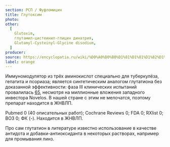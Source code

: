 ```yaml
---
section: РСП / Фуфломицин
title: Глутоксим
photo:
other:
  [
    Glutoxim,
    глутамил-цистеинил-глицин динатрия,
    Glutamyl-Cysteinyl-Glycine disodium,
  ]
producer:
source: https://encyclopatia.ru/wiki/%D0%A0%D0%B0%D1%81%D1%81%D1%82%D1%80%D0%B5%D0%BB%D1%8C%D0%BD%D1%8B%D0%B9_%D1%81%D0%BF%D0%B8%D1%81%D0%BE%D0%BA_%D0%BF%D1%80%D0%B5%D0%BF%D0%B0%D1%80%D0%B0%D1%82%D0%BE%D0%B2
label: orange
---
```


Иммуномодулятор из трёх аминокислот специально для туберкулёза, гепатита и псориаза; является синтетическим аналогом глутатиона без доказанной эффективности: фаза III клинических испытаний провалилась [65](http://www.fiercebiotech.com/special-report/top-10-phase-iii-failures-of-2010), несмотря на миллионные вложения западного инвестора Novelos. В нашей стране с этим не мелочатся, поэтому препарат находится в ЖНВЛП.

Pubmed 0 (40 описательных работ); Cochrane Reviews 0; FDA 0; RXlist 0; ВОЗ 0; ФК (-). Находится в ЖНВЛП.

Про сам глутатион в литературе известно использование в качестве антидота и добавки-антиоксиданта в некоторых растворах, например для промывания линз.
